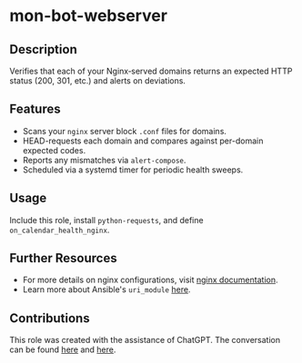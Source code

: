 # mon-bot-webserver

## Description
Verifies that each of your Nginx‐served domains returns an expected HTTP status (200, 301, etc.) and alerts on deviations.

## Features
- Scans your `nginx` server block `.conf` files for domains.
- HEAD-requests each domain and compares against per-domain expected codes.
- Reports any mismatches via `alert-compose`.
- Scheduled via a systemd timer for periodic health sweeps.

## Usage
Include this role, install `python-requests`, and define `on_calendar_health_nginx`.

## Further Resources
- For more details on nginx configurations, visit [nginx documentation](https://nginx.org/en/docs/).
- Learn more about Ansible's `uri_module` [here](https://docs.ansible.com/ansible/latest/modules/uri_module.html).

## Contributions
This role was created with the assistance of ChatGPT. The conversation can be found [here](https://chat.openai.com/share/4033be29-12a6-40a3-bf3c-fc5d57dba8cb) and [here](https://chat.openai.com/share/7f3766d1-9db7-4976-8fe9-68d1142c0a78).